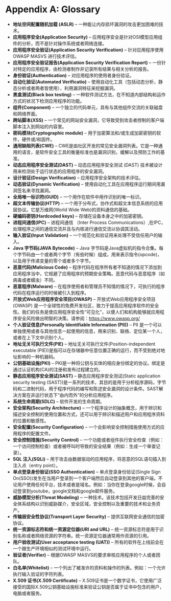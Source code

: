 # Appendix A: Glossary

- **地址空间配置随机加载 (ASLR)** – 一种能让内存损坏漏洞的攻击更加困难的技术。
- **应用程序安全(Application Security)** – 应用程序安全是针对OSI模型应用组件的分析，而不是针对操作系统或者网络连接。
- **应用程序安全验证(Application Security Verification)** – 针对应用程序使用 OWASP MASVS 进行技术评估。
- **应用程序安全验证报告(Application Security Verification Report)** – 一份针对特定的应用程序，由检测者制作并记录所有结果与相关分析的报告。
- **身份验证(Authentication)** – 对应用程序的使用者身份验证。
- **自动化验证(Automated Verificatio)** – 使用自动化工具（包括动态分析，静态分析或者两者皆使用），利用漏洞特征来挖掘漏洞。
- **黑盒测试(Black box testing)** – 一种软件测试方法，在不知道内部结构和运作方式的状况下检测应用程序的功能。
- **组件(Component)** – 一个独立的代码单元，具有与其他组件交流的关联磁盘和网络界面。
- **跨站脚本(XSS)** – 一个常见的网站安全漏洞，它导致受到攻击者控制的客户端脚本注入到网站的内容里。
- **密码模块(Cryptographic module)** – 用于加密算法和/或生成加密密钥的软件，硬件或/和固件。
- **通用缺陷列表(CWE)** – CWE是由社区开发的常见安全漏洞列表。它是一种通用的语言，是软件安全工具的衡量标准也是漏洞识别，缓解以及预防工作的基准。
- **动态应用程序安全测试(DAST)** – 动态应用程序安全测试 (DAST) 技术被设计用来检测处于运行状态的应用程序的安全漏洞。
- **设计验证(Design Verification)** – 应用程序安全架构的技术评估。
- **动态验证(Dynamic Verification)** – 使用自动化工具在应用程序运行期间用漏洞签名来寻找漏洞。
- **全局唯一标识符(GUID)** – 一个用作在软件中用作识别的唯一标识。
- **超文本传输协议(HTTP)** – 一个用于分布式，协作式和超文本信息系统的应用层协议。它是万维网(World Wide Web)的资料通信的基础。
- **硬编码密钥(Hardcoded keys)** – 存储在设备本身之中的加密密钥。
- **进程间通信(IPC)** – 进程间通信 （Inter Process Communications）,在IPC，处理程序之间的通信交流并且与内核进行通信交流以协调其活动。
- **输入验证(Input Validation)** – 一个规范化和验证用来处理不受信任用户的输入。
- **Java 字节码(JAVA Bytecode)** – Java 字节码是Java虚拟机的指令合集。每个字节码由一个或者两个字节（有些时候）组成，用来表示指令(opcode)，以及用于传递变量的零个或者多个字节。
- **恶意代码(Malicious Code)** – 程序代码在程序所有者不知道的情况下添加到应用程序当中，它规避了应用程序的预期安全策略。恶意代码与恶意程序（如病毒或者蠕虫）不同。
- **恶意程序(Malware)** – 在程序使用者和管理员不知情的情况下，可执行的程序代码在程序运行的时候被引入到程序。
- **开放式Web应用程序安全项目(OWASP)** – 开放式Web应用程序安全项目 (OWASP) 是一个全球性的免费开发社区，致力于提高应用程序软件的安全性。我们的任务是使应用程序安全性“可见化”，以便人们和机构能够就应用程序安全风险做出明智的决策。请参阅：<https://www.owasp.org/>
- **个人验证信息(Personally Identifiable Information (PII))** – PII 是一个可以单独使用或者与其他信息一起使用的信息，用来识别、联络、定位某一个人，或者在上下文中识别个人。
- **地址无关可执行文件(PIE)** – 地址无关可执行文件(Position-independent executable (PIE))是指可以在存储器中任意位置正确的运行，而不受到绝对地址影响的一种机器码。
- **公钥基础设施(PKI)** – PKI是一种将公钥与实体的相应身份绑定的协议。绑定是通过认证机构(CA)的注册和发布过程建立的。
- **静态应用程序安全测试(SAST)** – 静态应用程序安全测试(Static application security testing (SAST))是一系列的技术，其目的是用于分析程序源码，字节码和二进制代码，用于程序代码的编写和陈述安全漏洞的设计条件。SAST解决方案在非运行状态下“由内而外”的分析应用程序。
- **系统生命周期(SDLC)** – 软件开发的生命周期。
- **安全架构(Security Architecture)** – 一个程序设计的抽象概念，用于辨识和描述安全控制的使用位置和方式，还可以用于辨识和描述用户和应用程序资料的位置和敏感性。
- **安全配置(Security Configuration)** – 一个会影响安全控制措施使用方式的应用程序的配置文件。
- **安全控制措施(Security Control)** – 一个功能或者组件执行安全检查（例如：一个访问控制检查）或者被呼叫时导致的安全结果（例如：生成一个审查记录）。
- **SQL 注入(SQLi)** – 用于攻击由数据驱动的应用程序，将恶意的SQL语句插入到注入点（entry point）。
- **单点登录身份验证(SSO Authentication)** – 单点登录身份验证(Single Sign On(SSO))发生在当用户登录到一个客户端然后自动登录到其他的客户端，不论用户使用任何平台，技术或者是域名。例如：当你在登录google时候，会自动登录到youtube，google文档和google邮件服务。
- **威胁模型分析(Threat Modeling)** – 一种技术。该技术包括开发日益完善的安全体系结构以识别威胁媒介，安全区域，安全控制以及重要的技术和业务资产。
- **传输层安全性协议(Transport Layer Security)** – 提供互联网安全通信的加密协议。
- **统一资源标志符和统一资源定位器(URI and URL)** – 统一资源标志符是用于识别名称或者网络资源的字符串。统一资源定位器通常用作资源的引用。
- **用户验收测试(User acceptance testing (UAT))** – 所有的软件在上线前会在一个跟生产环境相似的测试环境中运行。
- **验证者(Verifier)** – 根据OWASP MASVS的要求审核应用程序的个人或者团队。
- **白名单(Whitelist)** – 一个列出了被准许的资料和操作的列表。例如：一个允许执行输入验证的字符列表。
- **X.509 证书(X.509 Certificate)** – X.509证书是一个数字证书，它使用广泛接受的国际X.509公钥基础设施标准来验证公钥是否属于证书中包含的用户，电脑或者服务。
